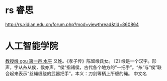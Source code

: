 # rs 睿思

http://rs.xidian.edu.cn/forum.php?mod=viewthread&tid=860864

# 人工智能学院

[教授缑 gou 第一声 水平](https://web.xidian.edu.cn/shpgou/) 又姓。《孝子传》陈留缑氏女。 [2] 缑是一个汉字。形声，字从糸从侯，侯亦声。“侯”指诸侯，古代各个地方的“一把手”。“糸”与“侯”联合起来表示“丝绳缠绕的武器把手”。本义：刀剑等柄上所缠的绳。
中文名
